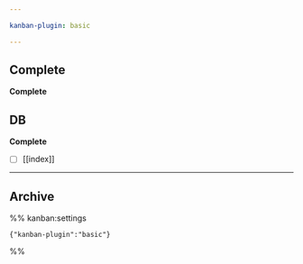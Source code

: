 ```yaml
---

kanban-plugin: basic

---
```


## Complete

**Complete**


## DB

**Complete**
- [ ] [[index]]

***

## Archive



%% kanban:settings
```
{"kanban-plugin":"basic"}
```
%%